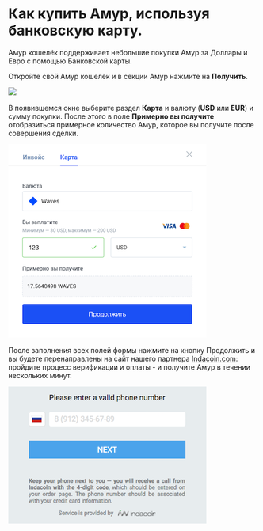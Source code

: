 # **Как купить Амур, используя банковскую карту**.

Амур кошелёк поддерживает небольшие покупки Амур за Доллары и Евро с помощью Банковской карты.

Откройте свой Амур кошелёк и в секции Амур нажмите на **Получить**.

![](/_assets/buying_waves_using_card_01.png)

В появившемся окне выберите раздел **Карта** и валюту (**USD** или **EUR**) и сумму покупки.
После этого в поле **Примерно вы получите** отобразиться примерное количество Амур, которое вы получите после совершения сделки.

![](/_assets/buying_waves_using_card_02.png)

После заполнения всех полей формы нажмите на кнопку Продолжить и вы будете перенаправлены на сайт нашего партнера [Indacoin.com](https://indacoin.com/): пройдите процесс верификации и оплаты - и получите Амур в течении нескольких минут.

![](/_assets/buying_waves_using_card_03.png)
